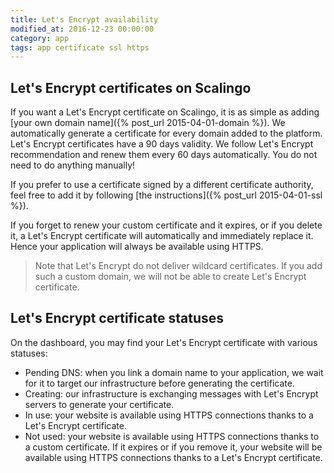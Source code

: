 ```yaml
---
title: Let's Encrypt availability
modified_at: 2016-12-23 00:00:00
category: app
tags: app certificate ssl https
---
```


## Let's Encrypt certificates on Scalingo

If you want a Let's Encrypt certificate on Scalingo, it is as simple as adding [your own 
domain name]({% post_url 2015-04-01-domain %}). We automatically generate a certificate for every
domain added to the platform. Let's Encrypt certificates have a 90 days validity. We follow Let's Encrypt
recommendation and renew them every 60 days automatically. You do not need to do anything manually!

If you prefer to use a certificate signed by a different certificate authority, feel free to add
it by following [the instructions]({% post_url 2015-04-01-ssl %}).

If you forget to renew your custom certificate and it expires, or if you delete it, a Let's
Encrypt certificate will automatically and immediately replace it. Hence your application will
always be available using HTTPS.

<blockquote class="bg-info">
  Note that Let's Encrypt do not deliver wildcard certificates. If you add such a custom domain, we
  will not be able to create Let's Encrypt certificate.
</blockquote>

## Let's Encrypt certificate statuses

On the dashboard, you may find your Let's Encrypt certificate with various statuses:

* Pending DNS: when you link a domain name to your application, we wait for it to target our
  infrastructure before generating the certificate.
* Creating: our infrastructure is exchanging messages with Let's Encrypt servers to generate your
  certificate.
* In use: your website is available using HTTPS connections thanks to a Let's Encrypt certificate.
* Not used: your website is available using HTTPS connections thanks to a custom certificate. If it
  expires or if you remove it, your website will be available using HTTPS connections thanks to a 
  Let's Encrypt certificate.

